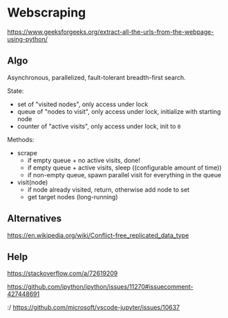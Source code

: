 # Webscraping

https://www.geeksforgeeks.org/extract-all-the-urls-from-the-webpage-using-python/

## Algo

Asynchronous, parallelized, fault-tolerant breadth-first search.

State:

- set of "visited nodes", only access under lock
- queue of "nodes to visit", only access under lock, initialize with starting node
- counter of "active visits", only access under lock, init to `0`

Methods:

- scrape
    - if empty queue + no active visits, done!
    - if empty queue + active visits, sleep ((configurable amount of time))
    - if non-empty queue, spawn parallel visit for everything in the queue
- visit(node)
  - if node already visited, return, otherwise add node to set
  - get target nodes (long-running)

## Alternatives

https://en.wikipedia.org/wiki/Conflict-free_replicated_data_type

## Help

https://stackoverflow.com/a/72619209

https://github.com/ipython/ipython/issues/11270#issuecomment-427448691

:/ https://github.com/microsoft/vscode-jupyter/issues/10637
